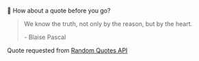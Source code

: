 📣 How about a quote before you go?

> We know the truth, not only by the reason, but by the heart.
>
> <p>- Blaise Pascal</p>

Quote requested from [Random Quotes API](https://github.com/lukePeavey/quotable)
